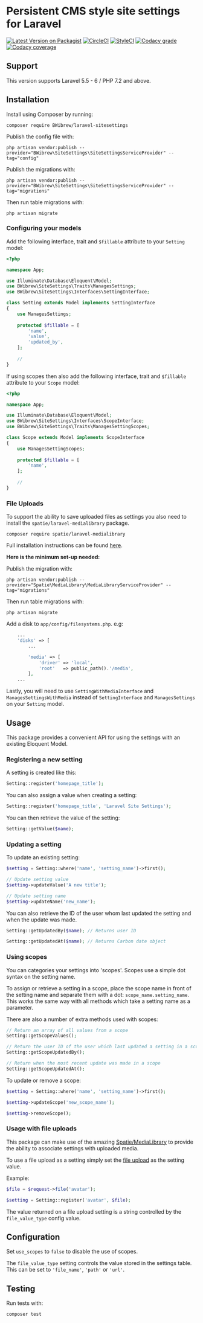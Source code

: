 # Persistent CMS style site settings for Laravel

[![Latest Version on Packagist](https://img.shields.io/packagist/v/bwibrew/laravel-sitesettings.svg?style=flat-square)](https://packagist.org/packages/BWibrew/laravel-sitesettings)
[![CircleCI](https://img.shields.io/circleci/project/github/BWibrew/laravel-sitesettings.svg?style=flat-square)](https://circleci.com/gh/BWibrew/laravel-sitesettings)
[![StyleCI](https://styleci.io/repos/99725839/shield?branch=master)](https://styleci.io/repos/99725839)
[![Codacy grade](https://img.shields.io/codacy/grade/17b87061f0fa410d85ed63787e630f18.svg?style=flat-square)](https://www.codacy.com/app/BWibrew/laravel-sitesettings)
[![Codacy coverage](https://img.shields.io/codacy/coverage/17b87061f0fa410d85ed63787e630f18.svg?style=flat-square)](https://www.codacy.com/app/BWibrew/laravel-sitesettings)

## Support
This version supports Laravel 5.5 - 6 / PHP 7.2 and above.

## Installation
Install using Composer by running:
```
composer require BWibrew/laravel-sitesettings
```

Publish the config file with:
```
php artisan vendor:publish --provider="BWibrew\SiteSettings\SiteSettingsServiceProvider" --tag="config"
```

Publish the migrations with:
```
php artisan vendor:publish --provider="BWibrew\SiteSettings\SiteSettingsServiceProvider" --tag="migrations"
```

Then run table migrations with:
```
php artisan migrate
```

### Configuring your models
Add the following interface, trait and `$fillable` attribute to your `Setting` model:
```php
<?php

namespace App;

use Illuminate\Database\Eloquent\Model;
use BWibrew\SiteSettings\Traits\ManagesSettings;
use BWibrew\SiteSettings\Interfaces\SettingInterface;

class Setting extends Model implements SettingInterface
{
    use ManagesSettings;
    
    protected $fillable = [
        'name',
        'value',
        'updated_by',
    ];
    
    //
}
```

If using scopes then also add the following interface, trait and `$fillable` attribute to your `Scope` model:
```php
<?php

namespace App;

use Illuminate\Database\Eloquent\Model;
use BWibrew\SiteSettings\Interfaces\ScopeInterface;
use BWibrew\SiteSettings\Traits\ManagesSettingScopes;

class Scope extends Model implements ScopeInterface
{
    use ManagesSettingScopes;
    
    protected $fillable = [
        'name',
    ];
    
    //
}
```

### File Uploads

To support the ability to save uploaded files as settings you also need to install the `spatie/laravel-medialibrary` 
package.
```
composer require spatie/laravel-medialibrary
```
Full installation instructions can be found [here](https://github.com/spatie/laravel-medialibrary/tree/v7#installation).

**Here is the minimum set-up needed:**

Publish the migration with:
```
php artisan vendor:publish --provider="Spatie\MediaLibrary\MediaLibraryServiceProvider" --tag="migrations"
```

Then run table migrations with:
```
php artisan migrate
```

Add a disk to `app/config/filesystems.php`. e.g:
```php
    ...
    'disks' => [
        ...

        'media' => [
            'driver' => 'local',
            'root'   => public_path().'/media',
        ],
    ...
```

Lastly, you will need to use `SettingWithMediaInterface` and `ManagesSettingsWithMedia` instead 
of `SettingInterface` and `ManagesSettings` on your `Setting` model.

## Usage
This package provides a convenient API for using the settings with an existing Eloquent Model.

### Registering a new setting
A setting is created like this:

```php
Setting::register('homepage_title');
```
    
You can also assign a value when creating a setting:

```php
Setting::register('homepage_title', 'Laravel Site Settings');
```

You can then retrieve the value of the setting:

```php
Setting::getValue($name);
```

### Updating a setting
To update an existing setting:

```php
$setting = Setting::where('name', 'setting_name')->first();

// Update setting value
$setting->updateValue('A new title');

// Update setting name
$setting->updateName('new_name');
```

You can also retrieve the ID of the user whom last updated the setting and when the update was made.

```php
Setting::getUpdatedBy($name); // Returns user ID

Setting::getUpdatedAt($name); // Returns Carbon date object
```

### Using scopes
You can categories your settings into 'scopes'. Scopes use a simple dot syntax on the setting name.

To assign or retrieve a setting in a scope, place the scope name in front of the setting name and separate them with a 
dot: `scope_name.setting_name`.
This works the same way with all methods which take a setting name as a parameter.

There are also a number of extra methods used with scopes:

```php
// Return an array of all values from a scope
Setting::getScopeValues();

// Return the user ID of the user which last updated a setting in a scope
Setting::getScopeUpdatedBy();

// Return when the most recent update was made in a scope
Setting::getScopeUpdatedAt();
```

To update or remove a scope:
```php
$setting = Setting::where('name', 'setting_name')->first();

$setting->updateScope('new_scope_name');

$setting->removeScope();
```

### Usage with file uploads
This package can make use of the amazing [Spatie/MediaLibrary](https://github.com/spatie/laravel-medialibrary) to 
provide the ability to associate settings with uploaded media.

To use a file upload as a setting simply set the [file upload](https://laravel.com/docs/5.5/requests#files) as the 
setting value.

Example:
```php
$file = $request->file('avatar');

$setting = Setting::register('avatar', $file);
```

The value returned on a file upload setting is a string controlled by the `file_value_type` config value.

## Configuration
Set `use_scopes` to `false` to disable the use of scopes.

The `file_value_type` setting controls the value stored in the settings table. This can be set to `'file_name'`, 
`'path'` or `'url'`.

## Testing
Run tests with:
```
composer test
```
